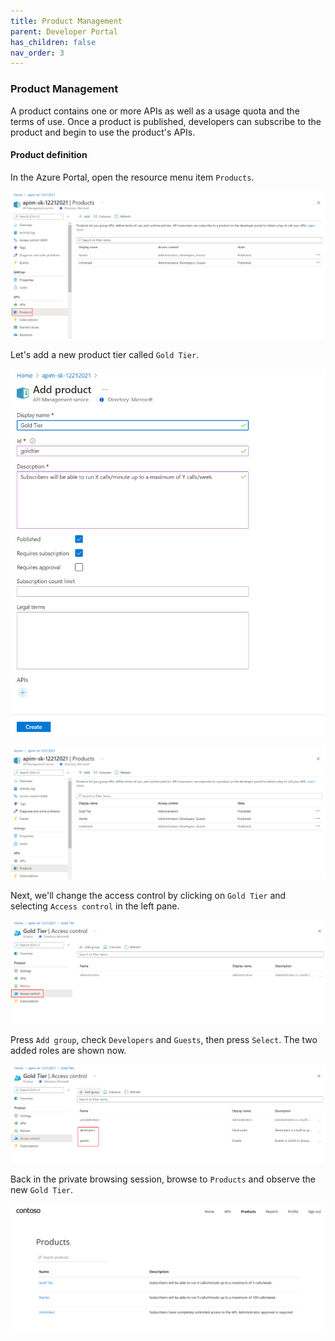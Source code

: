 ```yaml
---
title: Product Management
parent: Developer Portal
has_children: false
nav_order: 3
---
```



### Product Management

A product contains one or more APIs as well as a usage quota and the terms of use. Once a product is published, developers can subscribe to the product and begin to use the product's APIs.

#### Product definition

In the Azure Portal, open the resource menu item `Products`.

![](../../assets/images/APIMProducts.png)

Let's add a new product tier called `Gold Tier`. 

![](../../assets/images/APIMAddProduct.png)

![](../../assets/images/APIMAddProduct2.png)

Next, we'll change the access control by clicking on `Gold Tier` and selecting `Access control` in the left pane.

![](../../assets/images/APIMAddProductsAccess.png)

Press `Add group`, check `Developers` and `Guests`, then press `Select`. The two added roles are shown now.

![](../../assets/images/APIMAddProductsAccess2.png)

Back in the private browsing session, browse to `Products` and observe the new `Gold Tier`. 

![](../../assets/images/APIMAddProductsDevPortal.png)